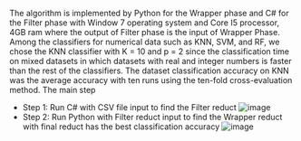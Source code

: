 The algorithm is implemented by Python for the Wrapper phase and C#  for the Filter phase with Window 7 operating system and Core I5 processor, 4GB ram where the output of Filter phase is the input of Wrapper Phase. Among the classifiers for numerical data such as KNN, SVM, and RF, we chose the KNN classifier with K = 10 and p = 2 since the classification time on mixed datasets in which datasets with real and integer numbers is faster than the rest of the classifiers. The dataset classification accuracy on KNN was the average accuracy with ten runs using the ten-fold cross-evaluation method. 
The main step
-	Step 1: Run C# with CSV file input to find the Filter reduct
 ![image](https://user-images.githubusercontent.com/84446339/118915698-b252db80-b957-11eb-984b-2fec7e2b316f.png)
-	Step 2: Run Python with Filter reduct input to find the Wrapper reduct with final reduct has the best classification accuracy 
![image](https://user-images.githubusercontent.com/84446339/118915716-c0086100-b957-11eb-9e1c-6fd2160c1ee8.png)

 

